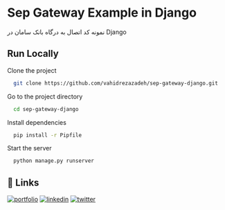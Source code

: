 
# Sep Gateway Example in Django

نمونه کد اتصال به درگاه بانک سامان در Django


## Run Locally

Clone the project

```bash
  git clone https://github.com/vahidrezazadeh/sep-gateway-django.git
```

Go to the project directory

```bash
  cd sep-gateway-django
```

Install dependencies

```bash
  pip install -r Pipfile
```

Start the server

```bash
  python manage.py runserver
```



## 🔗 Links
[![portfolio](https://img.shields.io/badge/my_portfolio-000?style=for-the-badge&logo=ko-fi&logoColor=white)](https://vahidrezazadeh.github.io/)
[![linkedin](https://img.shields.io/badge/linkedin-0A66C2?style=for-the-badge&logo=linkedin&logoColor=white)](https://www.linkedin.com/in/vahidrezazadeh/)
[![twitter](https://img.shields.io/badge/twitter-1DA1F2?style=for-the-badge&logo=twitter&logoColor=white)](https://twitter.com/vahdirezazadeh5)